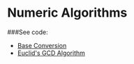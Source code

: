 # Numeric Algorithms

###See code:
- [Base Conversion](/numeric/__init__.py)
- [Euclid's GCD Algorithm](/numeric/__init__.py)